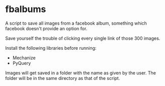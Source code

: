 fbalbums
========

A script to save all images from a facebook album, something which facebook doesn't provide an option for. 

Save yourself the trouble of clicking every single link of those 300 images.

Install the following libraries before running:
- Mechanize
- PyQuery

Images will get saved in a folder with the name as given by the user.
The folder will be in the same directory as that of the script.
